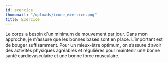 ```yaml
---
id: exercice
thumbnail: "/uploads/icone_exercice.png"
title: Exercice
---
```


Le corps a besoin d’un minimum de mouvement par jour. Dans mon approche, je m’assure que les bonnes bases sont en place. L’important est de bouger suffisamment. Pour un mieux-être optimum, on s’assure d’avoir des activités physiques agréables et régulières pour maintenir une bonne santé cardiovasculaire et une bonne force musculaire.
